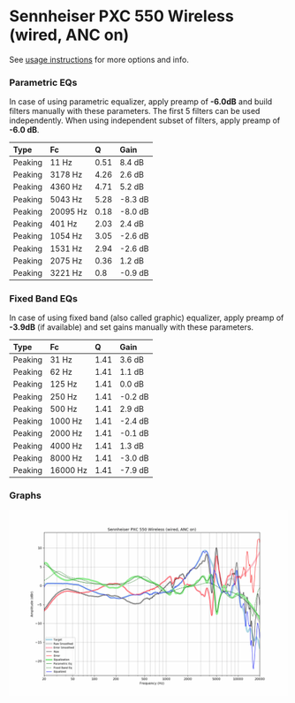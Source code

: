 # Sennheiser PXC 550 Wireless (wired, ANC on)
See [usage instructions](https://github.com/jaakkopasanen/AutoEq#usage) for more options and info.

### Parametric EQs
In case of using parametric equalizer, apply preamp of **-6.0dB** and build filters manually
with these parameters. The first 5 filters can be used independently.
When using independent subset of filters, apply preamp of **-6.0 dB**.

| Type    | Fc       |    Q | Gain    |
|:--------|:---------|:-----|:--------|
| Peaking | 11 Hz    | 0.51 | 8.4 dB  |
| Peaking | 3178 Hz  | 4.26 | 2.6 dB  |
| Peaking | 4360 Hz  | 4.71 | 5.2 dB  |
| Peaking | 5043 Hz  | 5.28 | -8.3 dB |
| Peaking | 20095 Hz | 0.18 | -8.0 dB |
| Peaking | 401 Hz   | 2.03 | 2.4 dB  |
| Peaking | 1054 Hz  | 3.05 | -2.6 dB |
| Peaking | 1531 Hz  | 2.94 | -2.6 dB |
| Peaking | 2075 Hz  | 0.36 | 1.2 dB  |
| Peaking | 3221 Hz  | 0.8  | -0.9 dB |

### Fixed Band EQs
In case of using fixed band (also called graphic) equalizer, apply preamp of **-3.9dB**
(if available) and set gains manually with these parameters.

| Type    | Fc       |    Q | Gain    |
|:--------|:---------|:-----|:--------|
| Peaking | 31 Hz    | 1.41 | 3.6 dB  |
| Peaking | 62 Hz    | 1.41 | 1.1 dB  |
| Peaking | 125 Hz   | 1.41 | 0.0 dB  |
| Peaking | 250 Hz   | 1.41 | -0.2 dB |
| Peaking | 500 Hz   | 1.41 | 2.9 dB  |
| Peaking | 1000 Hz  | 1.41 | -2.4 dB |
| Peaking | 2000 Hz  | 1.41 | -0.1 dB |
| Peaking | 4000 Hz  | 1.41 | 1.3 dB  |
| Peaking | 8000 Hz  | 1.41 | -3.0 dB |
| Peaking | 16000 Hz | 1.41 | -7.9 dB |

### Graphs
![](./Sennheiser%20PXC%20550%20Wireless%20(wired,%20ANC%20on).png)